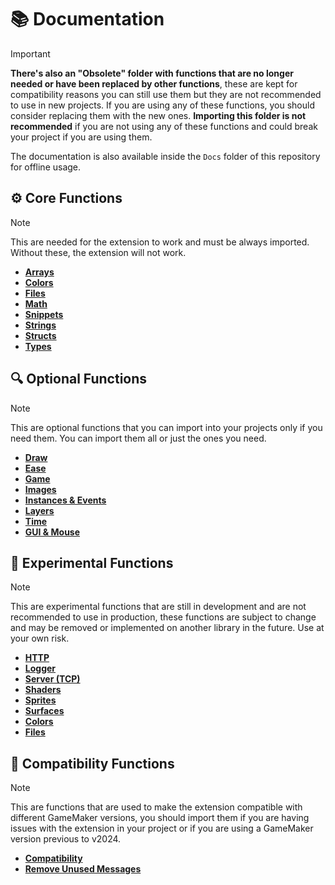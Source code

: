 # 📚 Documentation

> [!IMPORTANT]
>**There's also an "Obsolete" folder with functions that are no longer needed or have been replaced by other functions**, these are kept for compatibility reasons you can still use them but they are not recommended to use in new projects. If you are using any of these functions, you should consider replacing them with the new ones. **Importing this folder is not recommended** if you are not using any of these functions and could break your project if you are using them.

The documentation is also available inside the `Docs` folder of this repository for offline usage.

## ⚙️ Core Functions

> [!NOTE]
> This are needed for the extension to work and must be always imported. Without these, the extension will not work.

- [**Arrays**](https://github.com/DAndrewBox/GML-Extended/blob/main/Docs/Core/Arrays.md)
- [**Colors**](https://github.com/DAndrewBox/GML-Extended/blob/main/Docs/Core/Colors.md)
- [**Files**](https://github.com/DAndrewBox/GML-Extended/blob/main/Docs/Core/Files.md)
- [**Math**](https://github.com/DAndrewBox/GML-Extended/blob/main/Docs/Core/Math.md)
- [**Snippets**](https://github.com/DAndrewBox/GML-Extended/blob/main/Docs/Core/Snippets.md)
- [**Strings**](https://github.com/DAndrewBox/GML-Extended/blob/main/Docs/Core/Strings.md)
- [**Structs**](https://github.com/DAndrewBox/GML-Extended/blob/main/Docs/Core/Structs.md)
- [**Types**](https://github.com/DAndrewBox/GML-Extended/blob/main/Docs/Core/Types.md)

## 🔍 Optional Functions

> [!NOTE]
> This are optional functions that you can import into your projects only if you need them. You can import them all or just the ones you need.

- [**Draw**](https://github.com/DAndrewBox/GML-Extended/blob/main/Docs/Optional/Draw.md)
- [**Ease**](https://github.com/DAndrewBox/GML-Extended/blob/main/Docs/Optional/Ease.md)
- [**Game**](https://github.com/DAndrewBox/GML-Extended/blob/main/Docs/Optional/Game.md)
- [**Images**](https://github.com/DAndrewBox/GML-Extended/blob/main/Docs/Optional/Images.md)
- [**Instances & Events**](https://github.com/DAndrewBox/GML-Extended/blob/main/Docs/Optional/Instances_and_Events.md)
- [**Layers**](https://github.com/DAndrewBox/GML-Extended/blob/main/Docs/Optional/Layers.md)
- [**Time**](https://github.com/DAndrewBox/GML-Extended/blob/main/Docs/Optional/Time.md)
- [**GUI & Mouse**](https://github.com/DAndrewBox/GML-Extended/blob/main/Docs/Optional/GUI.md)

## 🧪 Experimental Functions

> [!NOTE]
> This are experimental functions that are still in development and are not recommended to use in production, these functions are subject to change and may be removed or implemented on another library in the future. Use at your own risk.

- [**HTTP**](https://github.com/DAndrewBox/GML-Extended/blob/main/Docs/Experimental/HTTP.md)
- [**Logger**](https://github.com/DAndrewBox/GML-Extended/blob/main/Docs/Experimental/Logger.md)
- [**Server (TCP)**](https://github.com/DAndrewBox/GML-Extended/blob/main/Docs/Experimental/ServerTCP.md)
- [**Shaders**](https://github.com/DAndrewBox/GML-Extended/blob/main/Docs/Experimental/Shaders.md)
- [**Sprites**](https://github.com/DAndrewBox/GML-Extended/blob/main/Docs/Experimental/Sprites.md)
- [**Surfaces**](https://github.com/DAndrewBox/GML-Extended/blob/main/Docs/Experimental/Surfaces.md)
- [**Colors**](https://github.com/DAndrewBox/GML-Extended/blob/main/Docs/Experimental/Colors.md)
- [**Files**](https://github.com/DAndrewBox/GML-Extended/blob/main/Docs/Experimental/Files.md)

## 🔄 Compatibility Functions

> [!NOTE]
> This are functions that are used to make the extension compatible with different GameMaker versions, you should import them if you are having issues with the extension in your project or if you are using a GameMaker version previous to v2024.

- [**Compatibility**](https://github.com/DAndrewBox/GML-Extended/blob/main/Docs/Compatibility/Compatibility.md)
- [**Remove Unused Messages**](https://github.com/DAndrewBox/GML-Extended/blob/main/Docs/Compatibility/Remove_Unused_Messages.md)
